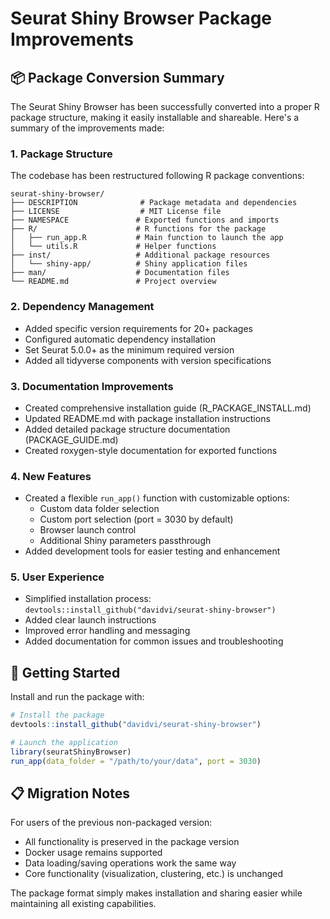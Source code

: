 # Seurat Shiny Browser Package Improvements

## 📦 Package Conversion Summary

The Seurat Shiny Browser has been successfully converted into a proper R package structure, making it easily installable and shareable. Here's a summary of the improvements made:

### 1. Package Structure

The codebase has been restructured following R package conventions:

```
seurat-shiny-browser/
├── DESCRIPTION              # Package metadata and dependencies
├── LICENSE                  # MIT License file
├── NAMESPACE               # Exported functions and imports
├── R/                      # R functions for the package
│   ├── run_app.R           # Main function to launch the app
│   └── utils.R             # Helper functions
├── inst/                   # Additional package resources
│   └── shiny-app/          # Shiny application files
├── man/                    # Documentation files
└── README.md               # Project overview
```

### 2. Dependency Management

- Added specific version requirements for 20+ packages
- Configured automatic dependency installation
- Set Seurat 5.0.0+ as the minimum required version
- Added all tidyverse components with version specifications

### 3. Documentation Improvements

- Created comprehensive installation guide (R_PACKAGE_INSTALL.md)
- Updated README.md with package installation instructions
- Added detailed package structure documentation (PACKAGE_GUIDE.md)
- Created roxygen-style documentation for exported functions

### 4. New Features

- Created a flexible `run_app()` function with customizable options:
  - Custom data folder selection
  - Custom port selection (port = 3030 by default)
  - Browser launch control
  - Additional Shiny parameters passthrough
- Added development tools for easier testing and enhancement

### 5. User Experience

- Simplified installation process: `devtools::install_github("davidvi/seurat-shiny-browser")`
- Added clear launch instructions
- Improved error handling and messaging
- Added documentation for common issues and troubleshooting

## 🚀 Getting Started

Install and run the package with:

```r
# Install the package
devtools::install_github("davidvi/seurat-shiny-browser")

# Launch the application
library(seuratShinyBrowser)
run_app(data_folder = "/path/to/your/data", port = 3030)
```

## 📋 Migration Notes

For users of the previous non-packaged version:
- All functionality is preserved in the package version
- Docker usage remains supported
- Data loading/saving operations work the same way
- Core functionality (visualization, clustering, etc.) is unchanged

The package format simply makes installation and sharing easier while maintaining all existing capabilities.
